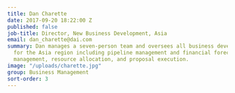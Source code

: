 ```yaml
---
title: Dan Charette
date: 2017-09-20 18:22:00 Z
published: false
job-title: Director, New Business Development, Asia
email: dan_charette@dai.com
summary: Dan manages a seven-person team and oversees all business development functions
  for the Asia region including pipeline management and financial forecasting, capture
  management, resource allocation, and proposal execution.
image: "/uploads/charette.jpg"
group: Business Management
sort-order: 3
---
```


